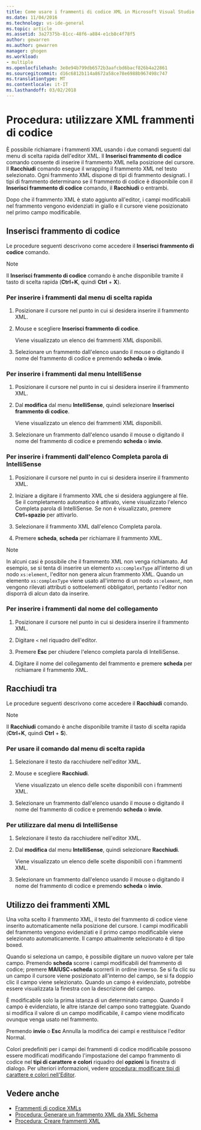 ```yaml
---
title: Come usare i frammenti di codice XML in Microsoft Visual Studio | Documenti Microsoft
ms.date: 11/04/2016
ms.technology: vs-ide-general
ms.topic: article
ms.assetid: 3a27375b-81cc-48f6-a884-e1cb8c4f78f5
author: gewarren
ms.author: gewarren
manager: ghogen
ms.workload:
- multiple
ms.openlocfilehash: 3e8e94b799db6572b3aafcbd6bacf826b4a22861
ms.sourcegitcommit: d16c6812b114a8672a58ce78e6988b967498c747
ms.translationtype: MT
ms.contentlocale: it-IT
ms.lasthandoff: 03/02/2018
---
```

# <a name="how-to-use-xml-snippets"></a>Procedura: utilizzare XML frammenti di codice

È possibile richiamare i frammenti XML usando i due comandi seguenti dal menu di scelta rapida dell'editor XML. Il **Inserisci frammento di codice** comando consente di inserire il frammento XML nella posizione del cursore. Il **Racchiudi** comando esegue il wrapping il frammento XML nel testo selezionato. Ogni frammento XML dispone di tipi di frammento designati. I tipi di frammento determinano se il frammento di codice è disponibile con il **Inserisci frammento di codice** comando, il **Racchiudi** o entrambi.

Dopo che il frammento XML è stato aggiunto all'editor, i campi modificabili nel frammento vengono evidenziati in giallo e il cursore viene posizionato nel primo campo modificabile.

## <a name="insert-snippet"></a>Inserisci frammento di codice

Le procedure seguenti descrivono come accedere il **Inserisci frammento di codice** comando.

> [!NOTE]
> Il **Inserisci frammento di codice** comando è anche disponibile tramite il tasto di scelta rapida (**Ctrl**+**K**, quindi **Ctrl** + **X**).

### <a name="to-insert-snippets-from-the-shortcut-menu"></a>Per inserire i frammenti dal menu di scelta rapida

1. Posizionare il cursore nel punto in cui si desidera inserire il frammento XML.

2. Mouse e scegliere **Inserisci frammento di codice**.

   Viene visualizzato un elenco dei frammenti XML disponibili.

3. Selezionare un frammento dall'elenco usando il mouse o digitando il nome del frammento di codice e premendo **scheda** o **invio**.

### <a name="to-insert-snippets-using-the-intellisense-menu"></a>Per inserire i frammenti dal menu IntelliSense

1. Posizionare il cursore nel punto in cui si desidera inserire il frammento XML.

2. Dal **modifica** dal menu **IntelliSense**, quindi selezionare **Inserisci frammento di codice**.

   Viene visualizzato un elenco dei frammenti XML disponibili.

3. Selezionare un frammento dall'elenco usando il mouse o digitando il nome del frammento di codice e premendo **scheda** o **invio**.

### <a name="to-insert-snippets-through-the-intellisense-complete-word-list"></a>Per inserire i frammenti dall'elenco Completa parola di IntelliSense

1. Posizionare il cursore nel punto in cui si desidera inserire il frammento XML.

2. Iniziare a digitare il frammento XML che si desidera aggiungere al file. Se il completamento automatico è attivato, viene visualizzato l'elenco Completa parola di IntelliSense. Se non è visualizzato, premere **Ctrl**+**spazio** per attivarlo.

3. Selezionare il frammento XML dall'elenco Completa parola.

4. Premere **scheda**, **scheda** per richiamare il frammento XML.

> [!NOTE]
> In alcuni casi è possibile che il frammento XML non venga richiamato. Ad esempio, se si tenta di inserire un elemento `xs:complexType` all'interno di un nodo `xs:element`, l'editor non genera alcun frammento XML. Quando un elemento `xs:complexType` viene usato all'interno di un nodo `xs:element`, non vengono rilevati attributi o sottoelementi obbligatori, pertanto l'editor non disporrà di alcun dato da inserire.

### <a name="to-insert-snippets-using-the-shortcut-name"></a>Per inserire i frammenti dal nome del collegamento

1. Posizionare il cursore nel punto in cui si desidera inserire il frammento XML.

2. Digitare `<` nel riquadro dell'editor.

3. Premere **Esc** per chiudere l'elenco completa parola di IntelliSense.

4. Digitare il nome del collegamento del frammento e premere **scheda** per richiamare il frammento XML.

## <a name="surround-with"></a>Racchiudi tra

Le procedure seguenti descrivono come accedere il **Racchiudi** comando.

> [!NOTE]
> Il **Racchiudi** comando è anche disponibile tramite il tasto di scelta rapida (**Ctrl**+**K**, quindi **Ctrl** + **S**).

### <a name="to-use-surround-with-from-the-context-menu"></a>Per usare il comando dal menu di scelta rapida

1. Selezionare il testo da racchiudere nell'editor XML.

2. Mouse e scegliere **Racchiudi**.

   Viene visualizzato un elenco delle scelte disponibili con i frammenti XML.

3. Selezionare un frammento dall'elenco usando il mouse o digitando il nome del frammento di codice e premendo **scheda** o **invio**.

### <a name="to-use-surround-with-from-the-intellisense-menu"></a>Per utilizzare dal menu di IntelliSense

1. Selezionare il testo da racchiudere nell'editor XML.

2. Dal **modifica** dal menu **IntelliSense**, quindi selezionare **Racchiudi**.

   Viene visualizzato un elenco delle scelte disponibili con i frammenti XML.

3. Selezionare un frammento dall'elenco usando il mouse o digitando il nome del frammento di codice e premendo **scheda** o **invio**.

## <a name="using-xml-snippets"></a>Utilizzo dei frammenti XML

Una volta scelto il frammento XML, il testo del frammento di codice viene inserito automaticamente nella posizione del cursore. I campi modificabili del frammento vengono evidenziati e il primo campo modificabile viene selezionato automaticamente. Il campo attualmente selezionato è di tipo boxed.

Quando si seleziona un campo, è possibile digitare un nuovo valore per tale campo. Premendo **scheda** scorre i campi modificabili del frammento di codice; premere **MAIUSC**+**scheda** scorrerli in ordine inverso. Se si fa clic su un campo il cursore viene posizionato all'interno del campo, se si fa doppio clic il campo viene selezionato. Quando un campo è evidenziato, potrebbe essere visualizzata la finestra con la descrizione del campo.

È modificabile solo la prima istanza di un determinato campo. Quando il campo è evidenziato, le altre istanze del campo sono tratteggiate. Quando si modifica il valore di un campo modificabile, il campo viene modificato ovunque venga usato nel frammento.

Premendo **invio** o **Esc** Annulla la modifica dei campi e restituisce l'editor Normal.

Colori predefiniti per i campi dei frammenti di codice modificabile possono essere modificati modificando l'impostazione del campo frammento di codice nel **tipi di carattere e colori** riquadro del **opzioni** la finestra di dialogo. Per ulteriori informazioni, vedere [procedura: modificare tipi di carattere e colori nell'Editor](../ide/reference/how-to-change-fonts-and-colors-in-the-editor.md).

## <a name="see-also"></a>Vedere anche

- [Frammenti di codice XMLs](../xml-tools/xml-snippets.md)
- [Procedura: Generare un frammento XML da XML Schema](../xml-tools/how-to-generate-an-xml-snippet-from-an-xml-schema.md)
- [Procedura: Creare frammenti XML](../xml-tools/how-to-create-xml-snippets.md)